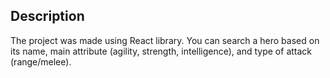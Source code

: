 

## Description

The project was made using React library. You can search a hero based on its name, main attribute (agility, strength, intelligence), and type of attack (range/melee). 
